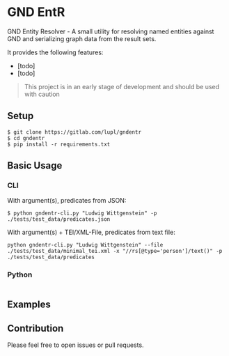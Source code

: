# GND EntR

GND Entity Resolver - A small utility for resolving named entities against GND and serializing graph data from the result sets.

It provides the following features:

* [todo]
* [todo]

> This project is in an early stage of development and should be used with caution

## Setup 

```shell
$ git clone https://gitlab.com/lupl/gndentr
$ cd gndentr
$ pip install -r requirements.txt
```
## Basic Usage

### CLI

With argument(s), predicates from JSON:

```shell
$ python gndentr-cli.py "Ludwig Wittgenstein" -p ./tests/test_data/predicates.json
```

With argument(s) + TEI/XML-File, predicates from text file:

```shell
python gndentr-cli.py "Ludwig Wittgenstein" --file ./tests/test_data/minimal_tei.xml -x "//rs[@type='person']/text()" -p ./tests/test_data/predicates
```

### Python

```python
```

## Examples

## Contribution

Please feel free to open issues or pull requests.

